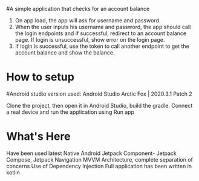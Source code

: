 #A simple application that checks for an account balance

1. On app load, the app will ask for username and password.
2. When the user inputs his username and password, the app should call the login endpoints and if  successful, redirect to an account balance page.
If login is unsuccessful, show error on the login page.
3. If login is successful, use the token to call another endpoint to get the account balance and show the  balance.


# How to setup

#Android studio version used:
Android Studio Arctic Fox | 2020.3.1 Patch 2

Clone the project, then open it in Android Studio, build the gradle.
Connect a real device and run the application using Run app


# What's Here
Have been used latest Native Android Jetpack Component- Jetpack Compose, Jetpack Navigation
MVVM Architecture, complete separation of concerns
Use of Dependency Injection
Full application has been written in kotlin




